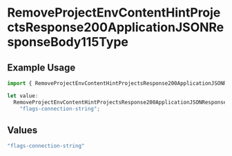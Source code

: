 # RemoveProjectEnvContentHintProjectsResponse200ApplicationJSONResponseBody115Type

## Example Usage

```typescript
import { RemoveProjectEnvContentHintProjectsResponse200ApplicationJSONResponseBody115Type } from "@vercel/sdk/models/removeprojectenvop.js";

let value:
  RemoveProjectEnvContentHintProjectsResponse200ApplicationJSONResponseBody115Type =
    "flags-connection-string";
```

## Values

```typescript
"flags-connection-string"
```